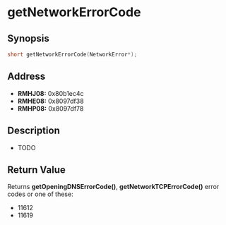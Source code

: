 # getNetworkErrorCode



Synopsis
--------
```C++
short getNetworkErrorCode(NetworkError*);
```



Address
-------
 * __RMHJ08:__ 0x80b1ec4c
 * __RMHE08:__ 0x8097df38
 * __RMHP08:__ 0x8097df78



Description
-----------
 * TODO



Return Value
------------
Returns **getOpeningDNSErrorCode()**, **getNetworkTCPErrorCode()** error codes
or one of these:
 * 11612
 * 11619
